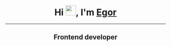 <h1 align="center">Hi <img src="https://github.com/blackcater/blackcater/raw/main/images/Hi.gif" height="32"/>, I'm <a href="" target="_blank">Egor</a></h1>
<hr>
<h2 align="center">Frontend developer</h2>







